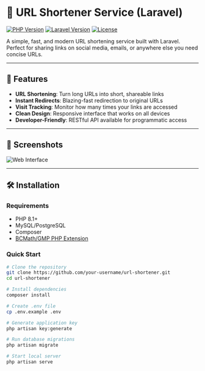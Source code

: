 # 🚀 URL Shortener Service (Laravel)

[![PHP Version](https://img.shields.io/badge/PHP-8.1-blue)](https://www.php.net/)
[![Laravel Version](https://img.shields.io/badge/Laravel-10.x-red)](https://laravel.com)
[![License](https://img.shields.io/badge/license-MIT-green)](LICENSE)

A simple, fast, and modern URL shortening service built with Laravel. Perfect for sharing links on social media, emails, or anywhere else you need concise URLs.

---

## 🌟 Features

- **URL Shortening**: Turn long URLs into short, shareable links
- **Instant Redirects**: Blazing-fast redirection to original URLs
- **Visit Tracking**: Monitor how many times your links are accessed
- **Clean Design**: Responsive interface that works on all devices
- **Developer-Friendly**: RESTful API available for programmatic access

---

## 📸 Screenshots

![Web Interface](https://via.placeholder.com/800x400.png?text=URL+Shortener+Interface)

---

## 🛠️ Installation

### Requirements
- PHP 8.1+
- MySQL/PostgreSQL
- Composer
- [BCMath/GMP PHP Extension](https://www.php.net/manual/en/book.bc.php)

### Quick Start
```bash
# Clone the repository
git clone https://github.com/your-username/url-shortener.git
cd url-shortener

# Install dependencies
composer install

# Create .env file
cp .env.example .env

# Generate application key
php artisan key:generate

# Run database migrations
php artisan migrate

# Start local server
php artisan serve
